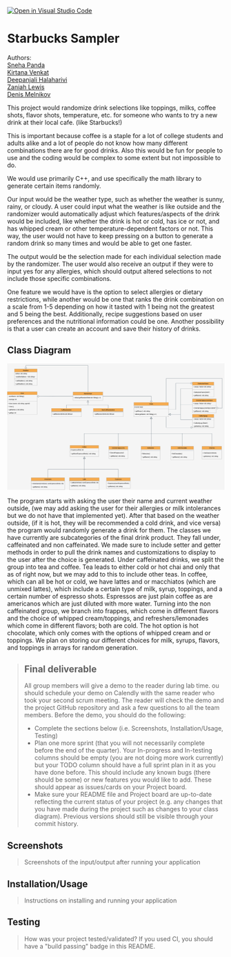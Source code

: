 [![Open in Visual Studio Code](https://classroom.github.com/assets/open-in-vscode-c66648af7eb3fe8bc4f294546bfd86ef473780cde1dea487d3c4ff354943c9ae.svg)](https://classroom.github.com/online_ide?assignment_repo_id=9878934&assignment_repo_type=AssignmentRepo)
# Starbucks Sampler

Authors: <br>
[Sneha Panda](https://github.com/sneha240-panda) <br>
[Kirtana Venkat](https://github.com/kirv1234) <br>
[Deepanjali Halaharivi](https://github.com/doubleeepie) <br>
[Zaniah Lewis](https://github.com/zlewis004) <br>
[Denis Melnikov](https://github.com/deet5) <br>

This project would randomize drink selections like toppings, milks, coffee shots, flavor shots, temperature, etc. for someone who wants to try a new drink at their local cafe. (like Starbucks!)

This is important because coffee is a staple for a lot of college students and adults alike and a lot of people do not know how many different combinations there are for good drinks. Also this would be fun for people to use and the coding would be complex to some extent but not impossible to do.

We would use primarily C++, and use specifically the math library to generate certain items randomly.

Our input would be the weather type, such as whether the weather is sunny, rainy, or cloudy. A user could input what the weather is like outside and the randomizer would automatically adjust which features/aspects of the drink would be included, like whether the drink is hot or cold, has ice or not, and has whipped cream or other temperature-dependent factors or not. This way, the user would not have to keep pressing on a button to generate a random drink so many times and would be able to get one faster.

The output would be the selection made for each individual selection made by the randomizer. The user would also receive an output if they were to input yes for any allergies, which should output altered selections to not include those specific combinations.

One feature we would have is the option to select allergies or dietary restrictions, while another would be one that ranks the drink combination on a scale from 1-5 depending on how it tasted with 1 being not the greatest and 5 being the best. Additionally, recipe suggestions based on user preferences and the nutritional information could be one. Another possibility is that a user can create an account and save their history of drinks. 


## Class Diagram
 
![alt text](/images/readme/UML.png)

The program starts with asking the user their name and current weather outside, (we may add asking the user for their allergies or milk intolerances but we do not have that implemented yet). After that based on the weather outside, (if it is hot, they will be recommended a cold drink, and vice versa) the program would randomly generate a drink for them. The classes we have currently are subcategories of the final drink product. They fall under, caffeinated and non caffeinated. We made sure to include setter and getter methods in order to pull the drink names and customizations to display to the user after the choice is generated. Under caffeinated drinks, we split the group into tea and coffee. Tea leads to either cold or hot chai and only that as of right now, but we may add to this to include other teas. In coffee, which can all be hot or cold, we have lattes and or macchiatos (which are unmixed lattes), which include a certain type of milk, syrup, toppings, and a certain number of espresso shots. Espressos are just plain coffee as are americanos which are just diluted with more water. Turning into the non caffeinated group, we branch into frappes, which come in different flavors and the choice of whipped cream/toppings, and refreshers/lemonades which come in different flavors; both are cold. The hot option is hot chocolate, which only comes with the options of whipped cream and or toppings. We plan on storing our different choices for milk, syrups, flavors, and toppings in arrays for random generation. 

 > ## Final deliverable
 > All group members will give a demo to the reader during lab time. ou should schedule your demo on Calendly with the same reader who took your second scrum meeting. The reader will check the demo and the project GitHub repository and ask a few questions to all the team members. 
 > Before the demo, you should do the following:
 > * Complete the sections below (i.e. Screenshots, Installation/Usage, Testing)
 > * Plan one more sprint (that you will not necessarily complete before the end of the quarter). Your In-progress and In-testing columns should be empty (you are not doing more work currently) but your TODO column should have a full sprint plan in it as you have done before. This should include any known bugs (there should be some) or new features you would like to add. These should appear as issues/cards on your Project board.
 > * Make sure your README file and Project board are up-to-date reflecting the current status of your project (e.g. any changes that you have made during the project such as changes to your class diagram). Previous versions should still be visible through your commit history. 
 
 ## Screenshots
 > Screenshots of the input/output after running your application
 ## Installation/Usage
 > Instructions on installing and running your application
 ## Testing
 > How was your project tested/validated? If you used CI, you should have a "build passing" badge in this README.
 
